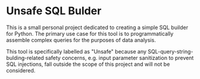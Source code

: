 # Unsafe SQL Bulder

This is a small personal project dedicated to creating a simple SQL builder for Python. The primary use case for this tool is to programmatically assemble complex queries for the purposes of data analysis.

This tool is specifically labelled as "Unsafe" because any SQL-query-string-bulding-related safety concerns, e.g. input parameter sanitization to prevent SQL injections, fall outside the scope of this project and will not be considered.
